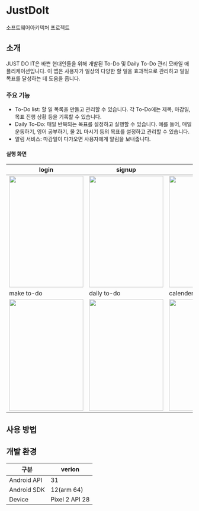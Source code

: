 # JustDoIt
소프트웨어아키텍처 프로젝트

## 소개
JUST DO IT은 바쁜 현대인들을 위해 개발된 To-Do 및 Daily To-Do 관리 모바일 애플리케이션입니다. 이 앱은 사용자가 일상의 다양한 할 일을 효과적으로 관리하고 일일 목표를 달성하는 데 도움을 줍니다.

### 주요 기능 
- To-Do list: 할 일 목록을 만들고 관리할 수 있습니다. 각 To-Do에는 제목, 마감일, 목표 진행 상황 등을 기록할 수 있습니다.
- Daily To-Do: 매일 반복되는 목표를 설정하고 실행할 수 있습니다. 예를 들어, 매일 운동하기, 영어 공부하기, 물 2L 마시기 등의 목표를 설정하고 관리할 수 있습니다.
- 알림 서비스: 마감일이 다가오면 사용자에게 알림을 보내줍니다.

#### 실행 화면 
|login|signup|main|
|------|-----|-----|
|<img src="https://github.com/kevinmj12/JustDoIt/assets/65781023/2f15c0ce-53b5-4d2c-bf6d-d2c3b1e26836" width="200" height="300">|<img src="https://github.com/kevinmj12/JustDoIt/assets/65781023/03fb275e-cc5a-49ea-85e9-46b562a26b60" width="200" height="300">|<img src="https://github.com/kevinmj12/JustDoIt/assets/65781023/244f93c0-a6b5-415c-929b-21554ab83347" width="200" height="300">|
|make to-do|daily to-do|calender|
|<img src="https://github.com/kevinmj12/JustDoIt/assets/65781023/69c376b2-30d1-4362-81e9-57cca749c279" width="200" height="300">|<img src="https://github.com/kevinmj12/JustDoIt/assets/65781023/97ac659c-77fe-4733-be41-0e2a5051084c" width="200" height="300">|<img src="https://github.com/kevinmj12/JustDoIt/assets/65781023/810c41cc-0bc6-45f9-930f-764e8b2aa58c" width="200" height="300">|







## 사용 방법



## 개발 환경

|구분|verion|
|------|-----|
|Android API|31|
|Android SDK|12(arm 64)|
|Device|Pixel 2 API 28|
